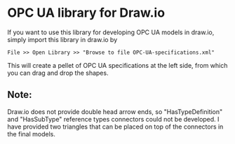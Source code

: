 # OPC UA library for Draw.io

If you want to use this library for developing OPC UA models in draw.io, simply import this library in draw.io by

```File >> Open Library >> "Browse to file OPC-UA-specifications.xml"```

This will create a pellet of OPC UA specifications at the left side, from which you can drag and drop the shapes.

## Note:
Draw.io does not provide double head arrow ends, so "HasTypeDefinition" and "HasSubType" reference types connectors could not be developed.  I have provided two triangles that can be placed on top of the connectors in the final models.  
